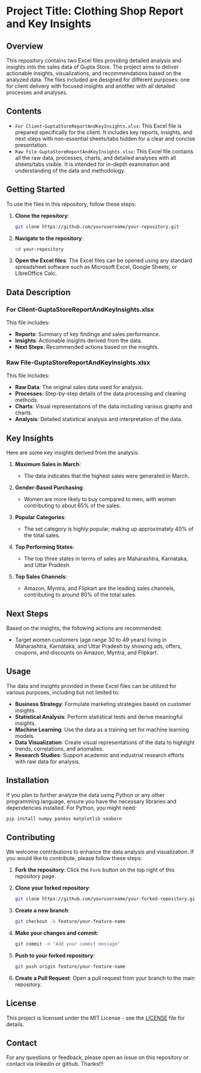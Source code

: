 # Project Title: Clothing Shop Report and Key Insights 

## Overview

This repository contains two Excel files providing detailed analysis and insights into the sales data of Gupta Store. The project aims to deliver actionable insights, visualizations, and recommendations based on the analyzed data. The files included are designed for different purposes: one for client delivery with focused insights and another with all detailed processes and analyses.

## Contents

- `For Client-GuptaStoreReportAndKeyInsights.xlsx`: This Excel file is prepared specifically for the client. It includes key reports, insights, and next steps with non-essential sheets/tabs hidden for a clear and concise presentation.
- `Raw File-GuptaStoreReportAndKeyInsights.xlsx`: This Excel file contains all the raw data, processes, charts, and detailed analyses with all sheets/tabs visible. It is intended for in-depth examination and understanding of the data and methodology.

## Getting Started

To use the files in this repository, follow these steps:

1. **Clone the repository**:
    ```bash
    git clone https://github.com/yourusername/your-repository.git
    ```

2. **Navigate to the repository**:
    ```bash
    cd your-repository
    ```

3. **Open the Excel files**:
    The Excel files can be opened using any standard spreadsheet software such as Microsoft Excel, Google Sheets, or LibreOffice Calc.

## Data Description

### For Client-GuptaStoreReportAndKeyInsights.xlsx

This file includes:
- **Reports**: Summary of key findings and sales performance.
- **Insights**: Actionable insights derived from the data.
- **Next Steps**: Recommended actions based on the insights.

### Raw File-GuptaStoreReportAndKeyInsights.xlsx

This file includes:
- **Raw Data**: The original sales data used for analysis.
- **Processes**: Step-by-step details of the data processing and cleaning methods.
- **Charts**: Visual representations of the data including various graphs and charts.
- **Analysis**: Detailed statistical analysis and interpretation of the data.

## Key Insights

Here are some key insights derived from the analysis:

1. **Maximum Sales in March**:
    - The data indicates that the highest sales were generated in March.
    
2. **Gender-Based Purchasing**:
    - Women are more likely to buy compared to men, with women contributing to about 65% of the sales.
    
3. **Popular Categories**:
    - The set category is highly popular, making up approximately 40% of the total sales.
    
4. **Top Performing States**:
    - The top three states in terms of sales are Maharashtra, Karnataka, and Uttar Pradesh.
    
5. **Top Sales Channels**:
    - Amazon, Myntra, and Flipkart are the leading sales channels, contributing to around 80% of the total sales.

## Next Steps

Based on the insights, the following actions are recommended:

- Target women customers (age range 30 to 49 years) living in Maharashtra, Karnataka, and Uttar Pradesh by showing ads, offers, coupons, and discounts on Amazon, Myntra, and Flipkart.

## Usage

The data and insights provided in these Excel files can be utilized for various purposes, including but not limited to:

- **Business Strategy**: Formulate marketing strategies based on customer insights.
- **Statistical Analysis**: Perform statistical tests and derive meaningful insights.
- **Machine Learning**: Use the data as a training set for machine learning models.
- **Data Visualization**: Create visual representations of the data to highlight trends, correlations, and anomalies.
- **Research Studies**: Support academic and industrial research efforts with raw data for analysis.

## Installation

If you plan to further analyze the data using Python or any other programming language, ensure you have the necessary libraries and dependencies installed. For Python, you might need:

```bash
pip install numpy pandas matplotlib seaborn
```

## Contributing

We welcome contributions to enhance the data analysis and visualization. If you would like to contribute, please follow these steps:

1. **Fork the repository**:
    Click the `Fork` button on the top right of this repository page.

2. **Clone your forked repository**:
    ```bash
    git clone https://github.com/yourusername/your-forked-repository.git
    ```

3. **Create a new branch**:
    ```bash
    git checkout -b feature/your-feature-name
    ```

4. **Make your changes and commit**:
    ```bash
    git commit -m "Add your commit message"
    ```

5. **Push to your forked repository**:
    ```bash
    git push origin feature/your-feature-name
    ```

6. **Create a Pull Request**:
    Open a pull request from your branch to the main repository.

## License

This project is licensed under the MIT License - see the [LICENSE](LICENSE) file for details.

## Contact

For any questions or feedback, please open an issue on this repository or contact via linkedin or github. Thanks!!!
